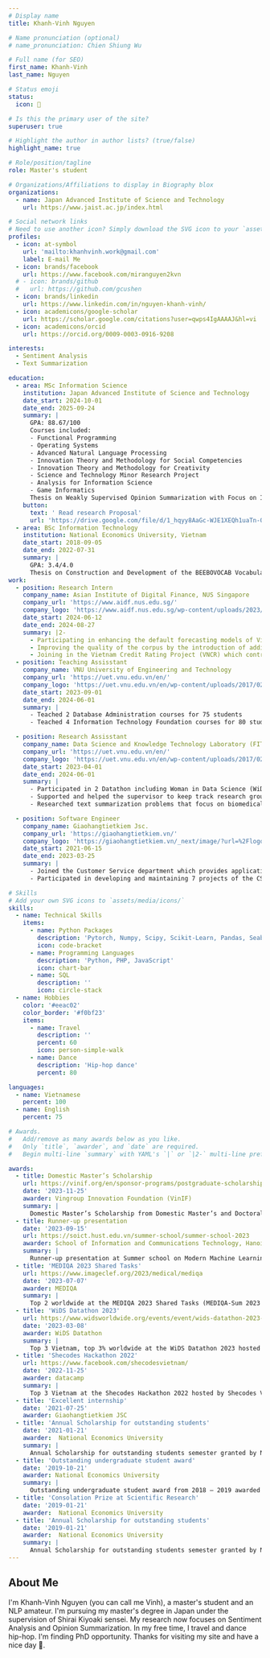 ```yaml
---
# Display name
title: Khanh-Vinh Nguyen

# Name pronunciation (optional)
# name_pronunciation: Chien Shiung Wu

# Full name (for SEO)
first_name: Khanh-Vinh
last_name: Nguyen

# Status emoji
status:
  icon: 🐥

# Is this the primary user of the site?
superuser: true

# Highlight the author in author lists? (true/false)
highlight_name: true

# Role/position/tagline
role: Master's student

# Organizations/Affiliations to display in Biography blox
organizations:
  - name: Japan Advanced Institute of Science and Technology
    url: https://www.jaist.ac.jp/index.html

# Social network links
# Need to use another icon? Simply download the SVG icon to your `assets/media/icons/` folder.
profiles:
  - icon: at-symbol
    url: 'mailto:khanhvinh.work@gmail.com'
    label: E-mail Me
  - icon: brands/facebook
    url: https://www.facebook.com/miranguyen2kvn
  # - icon: brands/github
  #   url: https://github.com/gcushen
  - icon: brands/linkedin
    url: https://www.linkedin.com/in/nguyen-khanh-vinh/
  - icon: academicons/google-scholar
    url: https://scholar.google.com/citations?user=qwps4IgAAAAJ&hl=vi
  - icon: academicons/orcid
    url: https://orcid.org/0009-0003-0916-9208

interests:
  - Sentiment Analysis
  - Text Summarization

education:
  - area: MSc Information Science
    institution: Japan Advanced Institute of Science and Technology
    date_start: 2024-10-01
    date_end: 2025-09-24
    summary: |
      GPA: 88.67/100
      Courses included:
      - Functional Programming
      - Operating Systems
      - Advanced Natural Language Processing
      - Innovation Theory and Methodology for Social Competencies
      - Innovation Theory and Methodology for Creativity
      - Science and Technology Minor Research Project
      - Analysis for Information Science
      - Game Informatics
      Thesis on Weakly Supervised Opinion Summarization with Focus on Implicit Aspects. Supervised by [Assoc Prof. Kiyoaki Shirai](https://www.jaist.ac.jp/~kshirai/index-e.html).
    button:
      text: ' Read research Proposal'
      url: 'https://drive.google.com/file/d/1_hqyy8AaGc-WJE1XEQh1uaTn-QZdfQZH/view?usp=sharing'
  - area: BSc Information Technology
    institution: National Economics University, Vietnam
    date_start: 2018-09-05
    date_end: 2022-07-31
    summary: |
      GPA: 3.4/4.0
      Thesis on Construction and Development of the BEEBOVOCAB Vocabulary Learning Support System Based on Frequency Studies and User Interactions. Supervised by [Dr. Trung Tuan Nguyen](https://nct.neu.edu.vn/staff/nguyen-trung-tuan/).
work:
  - position: Research Intern
    company_name: Asian Institute of Digital Finance, NUS Singapore
    company_url: 'https://www.aidf.nus.edu.sg/'
    company_logo: 'https://www.aidf.nus.edu.sg/wp-content/uploads/2023/01/NUS-AIDF-Logo-2023-190x63.png'
    date_start: 2024-06-12
    date_end: 2024-08-27
    summary: |2-
      - Participating in enhancing the default forecasting models of Vietnamese SMEs by applying novel approaches based on text information.
      - Improving the quality of the corpus by the introduction of additional linguistic textual features, modeling and testing of the emotion recognition system specific to the Vietnamese language, and improving the process of database filling explaining the capabilities of working with vast amounts of information. I have achieved significant results by optimizing the data processing time 10 times faster than before.
      - Joining in the Vietnam Credit Rating Project (VNCR) which contributed to the enhancement of credit risk assessment of local SMEs. Otherwise, I have preprocessed a large financial dataset provided by a Vietnamese partner.
  - position: Teaching Assisstant
    company_name: VNU University of Engineering and Technology
    company_url: 'https://uet.vnu.edu.vn/en/'
    company_logo: 'https://uet.vnu.edu.vn/en/wp-content/uploads/2017/02/logo-2.png'
    date_start: 2023-09-01
    date_end: 2024-06-01
    summary: |
      - Teached 2 Database Administration courses for 75 students
      - Teached 4 Information Technology Foundation courses for 80 students

  - position: Research Assisstant
    company_name: Data Science and Knowledge Technology Laboratory (FIT, VNU UET)
    company_url: 'https://uet.vnu.edu.vn/en/'
    company_logo: 'https://uet.vnu.edu.vn/en/wp-content/uploads/2017/02/logo-2.png'
    date_start: 2023-04-01
    date_end: 2024-06-01
    summary: |
      - Participated in 2 Datathon including Woman in Data Science (WiDS) Hackathon, Shecodes Hackathon Vietnam and a MEDIQA 2023 shared task
      - Supported and helped the supervisor to keep track research group of 4 students in the opinion mining field
      - Researched text summarization problems that focus on biomedical, and opinion-mining tasks that focus on aspect-based product reviews

  - position: Software Engineer
    company_name: Giaohangtietkiem Jsc.
    company_url: 'https://giaohangtietkiem.vn/'
    company_logo: 'https://giaohangtietkiem.vn/_next/image/?url=%2Flogo.png&w=1080&q=75'
    date_start: 2021-06-15
    date_end: 2023-03-25
    summary: |
      - Joined the Customer Service department which provides applications to enhance the convenience of customers when using Giaohangtietkiem service as a Web Engineer.
      - Participated in developing and maintaining 7 projects of the CS team, including 2 essential projects of collaboration between Giaohangtietkiem Jsc. company and Apple Inc. (Order management system and Customer web system)

# Skills
# Add your own SVG icons to `assets/media/icons/`
skills:
  - name: Technical Skills
    items:
      - name: Python Packages
        description: 'Pytorch, Numpy, Scipy, Scikit-Learn, Pandas, Seaborn, Matplotlib, BeautifulSoup, NLTK, SpaCy'
        icon: code-bracket
      - name: Programming Languages
        description: 'Python, PHP, JavaScript'
        icon: chart-bar
      - name: SQL
        description: ''
        icon: circle-stack
  - name: Hobbies
    color: '#eeac02'
    color_border: '#f0bf23'
    items:
      - name: Travel
        description: ''
        percent: 60
        icon: person-simple-walk
      - name: Dance
        description: 'Hip-hop dance'
        percent: 80

languages:
  - name: Vietnamese
    percent: 100
  - name: English
    percent: 75

# Awards.
#   Add/remove as many awards below as you like.
#   Only `title`, `awarder`, and `date` are required.
#   Begin multi-line `summary` with YAML's `|` or `|2-` multi-line prefix and indent 2 spaces below.

awards:
  - title: Domestic Master’s Scholarship
    url: https://vinif.org/en/sponsor-programs/postgraduate-scholarships/
    date: '2023-11-25'
    awarder: Vingroup Innovation Foundation (VinIF)
    summary: |
      Domestic Master’s Scholarship from Domestic Master’s and Doctoral Training Scholarship Program of Vingroup Innovation Foundation Funding 2023
  - title: Runner-up presentation
    date: '2023-09-15'
    url: https://soict.hust.edu.vn/summer-school/summer-school-2023
    awarder: School of Information and Communications Technology, Hanoi University of Science and Technology
    summary: |
      Runner-up presentation at Summer school on Modern Machine Learning: Foundations and Applications hosted by The School of Information and Communication Technology - Hanoi University of Science and Technology Vietnam 2023
  - title: 'MEDIQA 2023 Shared Tasks'
    url: https://www.imageclef.org/2023/medical/mediqa
    date: '2023-07-07'
    awarder: MEDIQA
    summary: |
      Top 2 worldwide at the MEDIQA 2023 Shared Tasks (MEDIQA-Sum 2023 tasks) focus on the automatic summarization and classification of doctor-patient encounters to generate clinical notes
  - title: 'WiDS Datathon 2023'
    url: https://www.widsworldwide.org/events/event/wids-datathon-2023-adapting-to-climate-change-by-improving-extreme-weather-forecasts/
    date: '2023-03-08'
    awarder: WiDS Datathon
    summary: |
      Top 3 Vietnam, top 3% worldwide at the WiDS Datathon 2023 hosted by Stanford University
  - title: 'Shecodes Hackathon 2022'
    url: https://www.facebook.com/shecodesvietnam/
    date: '2022-11-25'
    awarder: datacamp
    summary: |
      Top 3 Vietnam at the Shecodes Hackathon 2022 hosted by Shecodes Vietnam
  - title: 'Excellent internship'
    date: '2021-07-25'
    awarder: Giaohangtietkiem JSC
  - title: 'Annual Scholarship for outstanding students'
    date: '2021-01-21'
    awarder:  National Economics University
    summary: |
      Annual Scholarship for outstanding students semester granted by National Economics University; covered 80% tuition fee for outstanding student
  - title: 'Outstanding undergraduate student award'
    date: '2019-10-21'
    awarder: National Economics University
    summary: |
      Outstanding undergraduate student award from 2018 – 2019 awarded by the National Economics University
  - title: 'Consolation Prize at Scientific Research'
    date: '2019-01-21'
    awarder:  National Economics University
  - title: 'Annual Scholarship for outstanding students'
    date: '2019-01-21'
    awarder:  National Economics University
    summary: |
      Annual Scholarship for outstanding students semester granted by National Economics University; covered 80% tuition fee for outstanding student
---
```


## About Me

I'm Khanh-Vinh Nguyen (you can call me Vinh), a master's student and an NLP amateur. I'm pursuing my master's degree in Japan under the supervision of Shirai Kiyoaki sensei. My research now focuses on Sentiment Analysis and Opinion Summarization. In my free time, I travel and dance hip-hop. I'm finding PhD opportunity.
Thanks for visiting my site and have a nice day 🥰.
<!-- During the summer of 2024, I visited Singapore to do a research internship at the Asian Institute of Digital Finance, NUS Singapore.
Previously, I was a teaching assistant at VNU University of Engineering and Technology, Vietnam, and a research assistant at the data science and knowledge technology laboratory (FIT, VNU UET). From 2019, I worked as a software engineer for nearly 2 years at Giaohangtietkiem JSC. -->
